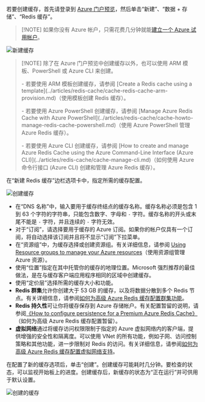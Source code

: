 若要创建缓存，首先请登录到 [Azure 门户预览](https://portal.azure.cn)，然后单击“新建”、“数据 + 存储”、“Redis 缓存”。

>[!NOTE] 如果你没有 Azure 帐户，只需花费几分钟就能[建立一个 Azure 试用帐户](https://www.azure.cn/pricing/1rmb-trial/?WT.mc_id=redis_cache_hero)。

![新建缓存](./media/redis-cache-create/redis-cache-new-cache-menu.png)  

>[!NOTE] 除了在 Azure 门户预览中创建缓存以外，也可以使用 ARM 模板、PowerShell 或 Azure CLI 来创建。
><p>-	若要使用 ARM 模板创建缓存，请参阅 [Create a Redis cache using a template](../articles/redis-cache/cache-redis-cache-arm-provision.md)（使用模板创建 Redis 缓存）。
><p>-	若要使用 Azure PowerShell 创建缓存，请参阅 [Manage Azure Redis Cache with Azure PowerShell](../articles/redis-cache/cache-howto-manage-redis-cache-powershell.md)（使用 Azure PowerShell 管理 Azure Redis 缓存）。
><p>-	若要使用 Azure CLI 创建缓存，请参阅 [How to create and manage Azure Redis Cache using the Azure Command-Line Interface (Azure CLI)](../articles/redis-cache/cache-manage-cli.md)（如何使用 Azure 命令行接口 (Azure CLI) 创建和管理 Azure Redis 缓存）。

在“新建 Redis 缓存”边栏选项卡中，指定所需的缓存配置。

![创建缓存](./media/redis-cache-create/redis-cache-cache-create.png)

- 在“DNS 名称”中，输入要用于缓存终结点的缓存名称。缓存名称必须是包含 1 到 63 个字符的字符串，只能包含数字、字母和 `-` 字符。缓存名称的开头或末尾不能是 `-` 字符，并且连续的 `-` 字符无效。
- 对于“订阅”，请选择要用于缓存的 Azure 订阅。如果你的帐户仅具有一个订阅，将自动选择该订阅并且将不显示“订阅”下拉菜单。
- 在“资源组”中，为缓存选择或创建资源组。有关详细信息，请参阅 [Using Resource groups to manage your Azure resources](../articles/azure-resource-manager/resource-group-overview.md)（使用资源组管理 Azure 资源）。
- 使用“位置”指定在其中托管你的缓存的地理位置。Microsoft 强烈推荐的最佳做法，是在与缓存客户端应用程序相同的区域中创建缓存。
- 使用“定价层”选择所需的缓存大小和功能。
- **Redis 群集**允许你创建大于 53 GB 的缓存，以及将数据分散到多个 Redis 节点。有关详细信息，请参阅[如何为高级 Azure Redis 缓存配置群集功能](../articles/redis-cache/cache-how-to-premium-clustering.md)。
- **Redis 持久性**可让你将缓存保存到 Azure 存储帐户。有关配置暂留的说明，请参阅[《How to configure persistence for a Premium Azure Redis Cache》](../articles/redis-cache/cache-how-to-premium-persistence.md)（如何为高级 Azure Redis 缓存配置暂留）。
- **虚拟网络**通过将缓存访问权限限制于指定的 Azure 虚拟网络内的客户端，提供增强的安全性和隔离度。可以使用 VNet 的所有功能，例如子网、访问控制策略和其他功能，进一步限制对 Redis 的访问。有关详细信息，请参阅[如何为高级 Azure Redis 缓存配置虚拟网络支持](../articles/redis-cache/cache-how-to-premium-vnet.md)。

在配置了新的缓存选项后，单击“创建”。创建缓存可能耗时几分钟。要检查的状态，可以监视开始板上的进度。创建缓存后，新缓存的状态为“正在运行”并可供用于默认设置。

![创建的缓存](./media/redis-cache-create/redis-cache-cache-created.png)

<!---HONumber=Mooncake_0829_2016-->